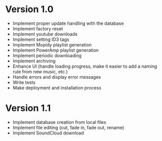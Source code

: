 # Version 1.0
- Implement proper update handling with the database
- Implement factory reset
- Implement youtube downloads 
- Implement setting ID3 tags
- Implement Mopidy playlist generation
- Implement PowerAmp playlist generation
- Implement periodic downloading
- Implement archiving
- Enhance UI (handle loading progress, make it easier to add a naming rule from new music, etc.)
- Handle errors and display error messages
- Write tests
- Make deployment and installation process

# Version 1.1
- Implement database creation from local files
- Implement file editing (cut, fade in, fade out, rename)
- Implement SoundCloud download